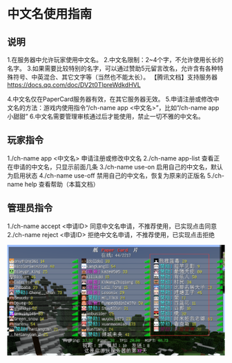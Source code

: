 # 中文名使用指南

## 说明
1.在服务器中允许玩家使用中文名。
2.中文名限制：2~4个字，不允许使用长长的名字。
3.如果需要比较特别的名字，可以通过赞助5元留言改名，允许含有各种特殊符号、中英混合、其它文字等（当然也不能太长）。
【腾讯文档】支持服务器
https://docs.qq.com/doc/DV2t0TlpreWdkdHVL

4.中文名仅在PaperCard服务器有效，在其它服务器无效。
5.申请注册或修改中文名的方法：游戏内使用指令“/ch-name app <中文名>”，比如“/ch-name app 小甜甜”
6.中文名需要管理审核通过后才能使用，禁止一切不雅的中文名。


## 玩家指令
1./ch-name app <中文名>		申请注册或修改中文名
2./ch-name app-list		查看正在申请的中文名，只显示前面几条
3./ch-name use-on		启用自己的中文名，默认为启用状态
4./ch-name use-off		禁用自己的中文名，恢复为原来的正版名
5./ch-name help		查看帮助（本篇文档）

## 管理员指令
1./ch-name accept <申请ID>		同意中文名申请，不推荐使用，已实现点击同意
2./ch-name reject <申请ID>		拒绝中文名申请，不推荐使用，已实现点击拒绝

![Alt text](image-4.png)